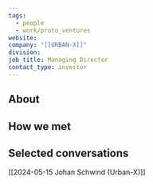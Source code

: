 ```yaml
---
tags:
  - people
  - work/proto_ventures
website: 
company: "[[URBAN-X]]"
division: 
job title: Managing Director
contact_type: investor
---
```

## About


## How we met


## Selected conversations
[[2024-05-15 Johan Schwind (Urban-X)]]